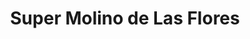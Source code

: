 ---
title: "Super Molino de Las Flores"
url: /mixco/super-molino-de-las-flores/
shop: Lebensmittel
---